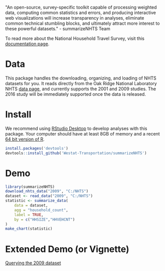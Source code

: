 "An open-source, survey-specific toolkit capable of processing weighted data, computing common statistics and errors, and producing interactive web visualizations will increase transparency in analyses, eliminate common technical stumbling blocks, and ultimately attract more interest to these powerful datasets." - summarizeNHTS Team

To read more about the National Household Travel Survey, visit this [documentation page](http://nhts.ornl.gov/documentation.shtml).

# Data

This package handles the downloading, organizing, and loading of NHTS datasets for you. It reads directly from the Oak Ridge National Laboratory NHTS [data page](http://nhts.ornl.gov/download.shtml), and currently supports the 2001 and 2009 studies. The 2016 study will be immediately supported once the data is released.

# Install

We recommend using [RStudio Desktop](https://www.rstudio.com/products/rstudio/download/) to develop analyses with this package. Your computer should have at least 8GB of memory and a recent [64 bit version of R](https://cran.r-project.org/).

```R
install.packages('devtools')
devtools::install_github('Westat-Transportation/summarizeNHTS')
```
# Demo

```R
library(summarizeNHTS)
download_nhts_data("2009", "C:/NHTS")
dataset <- read_data("2009", "C:/NHTS")
statistic <- summarize_data(
    data = dataset,
    agg = "household_count",
    label = TRUE,
    by = c("HHSIZE","HHVEHCNT")
)
make_chart(statistic)
```

# Extended Demo (or Vignette)

[Querying the 2009 dataset](https://rawgit.com/Westat-Transportation/summarizeNHTS/master/inst/doc/summarizeNHTS-demo.html)
